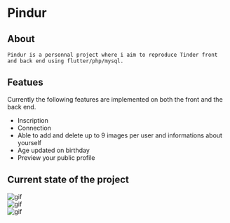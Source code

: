 # Pindur

## About

``Pindur is a personnal project where i aim to reproduce Tinder front and back end using flutter/php/mysql.``

## Featues

Currently the following features are implemented on both the front and the back end.
- Inscription
- Connection
- Able to add and delete up to 9 images per user and informations about yourself
- Age updated on birthday
- Preview your public profile

## Current state of the project

![gif](https://raw.github.com/L0rentz/Pindur/master/examples/example1.gif)  
![gif](https://raw.github.com/L0rentz/Pindur/master/examples/example2.gif)  
![gif](https://raw.github.com/L0rentz/Pindur/master/examples/example3.gif)  
